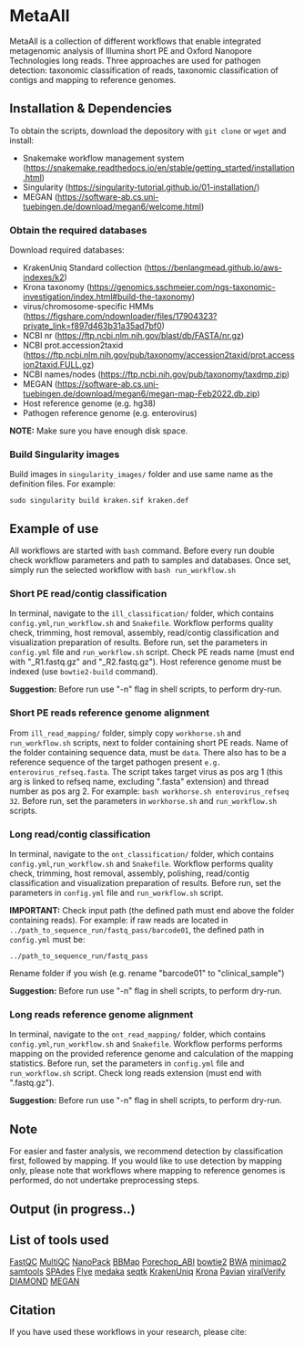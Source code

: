 # MetaAll
MetaAll is a collection of different workflows that enable integrated metagenomic analysis of Illumina short PE and Oxford Nanopore Technologies long reads. Three approaches are used for pathogen detection: taxonomic classification of reads, taxonomic classification of contigs and mapping to reference genomes.
## Installation & Dependencies
To obtain the scripts, download the depository with `git clone` or `wget` and install:
- Snakemake workflow management system (https://snakemake.readthedocs.io/en/stable/getting_started/installation.html)
- Singularity (https://singularity-tutorial.github.io/01-installation/)
- MEGAN (https://software-ab.cs.uni-tuebingen.de/download/megan6/welcome.html)
### Obtain the required databases
Download required databases:
- KrakenUniq Standard collection (https://benlangmead.github.io/aws-indexes/k2)
- Krona taxonomy (https://genomics.sschmeier.com/ngs-taxonomic-investigation/index.html#build-the-taxonomy)
- virus/chromosome-specific HMMs  (https://figshare.com/ndownloader/files/17904323?private_link=f897d463b31a35ad7bf0)
- NCBI nr (https://ftp.ncbi.nlm.nih.gov/blast/db/FASTA/nr.gz)
- NCBI prot.accession2taxid (https://ftp.ncbi.nlm.nih.gov/pub/taxonomy/accession2taxid/prot.accession2taxid.FULL.gz)
- NCBI names/nodes (https://ftp.ncbi.nih.gov/pub/taxonomy/taxdmp.zip)
- MEGAN (https://software-ab.cs.uni-tuebingen.de/download/megan6/megan-map-Feb2022.db.zip)
- Host reference genome (e.g. hg38)
- Pathogen reference genome (e.g. enterovirus)
  
**NOTE:** Make sure you have enough disk space.
### Build Singularity images
Build images in `singularity_images/` folder and use same name as the definition files. For example:
```
sudo singularity build kraken.sif kraken.def
```
## Example of use
All workflows are started with `bash` command. Before every run double check workflow parameters and path to samples and databases.
Once set, simply run the selected workflow with `bash run_workflow.sh`
### Short PE read/contig classification
In terminal, navigate to the `ill_classification/` folder, which contains  `config.yml`,`run_workflow.sh` and `Snakefile`.
Workflow performs quality check, trimming, host removal, assembly, read/contig classification and visualization preparation of results.
Before run, set the parameters in `config.yml` file and `run_workflow.sh` script. Check PE reads name (must end with "_R1.fastq.gz" and "_R2.fastq.gz").
Host reference genome must be indexed (use `bowtie2-build` command). 

**Suggestion:** Before run use "-n" flag in shell scripts, to perform dry-run.
### Short PE reads reference genome alignment
From `ill_read_mapping/` folder, simply copy `workhorse.sh` and `run_workflow.sh` scripts, next to folder containing short PE reads. Name of the folder containing sequence data, must be `data`. There also has to be a reference sequence of the target pathogen present `e.g. enterovirus_refseq.fasta`.
The script takes target virus as pos arg 1 (this arg is linked to refseq name, excluding ".fasta" extension) and thread number as pos arg 2. For example: `bash workhorse.sh enterovirus_refseq 32`. Before run, set the parameters in `workhorse.sh` and `run_workflow.sh` scripts. 

### Long read/contig classification
In terminal, navigate to the `ont_classification/` folder, which contains  `config.yml`,`run_workflow.sh` and `Snakefile`.
Workflow performs quality check, trimming, host removal, assembly, polishing, read/contig classification and visualization preparation of results.
Before run, set the parameters in `config.yml` file and `run_workflow.sh` script. 

**IMPORTANT:** Check input path (the defined path must end above the folder containing reads).
For example:
if raw reads are located in `../path_to_sequence_run/fastq_pass/barcode01`, the defined path in `config.yml` must be:
```
../path_to_sequence_run/fastq_pass
```
Rename folder if you wish (e.g. rename "barcode01" to "clinical_sample")

**Suggestion:** Before run use "-n" flag in shell scripts, to perform dry-run.
### Long reads reference genome alignment
In terminal, navigate to the `ont_read_mapping/` folder, which contains  `config.yml`,`run_workflow.sh` and `Snakefile`.
Workflow performs performs mapping on the provided reference genome and calculation of the mapping statistics.
Before run, set the parameters in `config.yml` file and `run_workflow.sh` script. Check long reads extension (must end with ".fastq.gz").

**Suggestion:** Before run use "-n" flag in shell scripts, to perform dry-run.
## Note
For easier and faster analysis, we recommend detection by classification first, followed by mapping. If you would like to use detection by mapping only, please note that workflows where mapping to reference genomes is performed, do not undertake preprocessing steps.
## Output (in progress..)

## List of tools used
[FastQC](https://github.com/s-andrews/FastQC)
[MultiQC](https://github.com/ewels/MultiQC)
[NanoPack](https://github.com/wdecoster/nanopack)
[BBMap](https://github.com/BioInfoTools/BBMap)
[Porechop_ABI](https://github.com/bonsai-team/Porechop_ABI)
[bowtie2](https://github.com/BenLangmead/bowtie2)
[BWA](https://github.com/lh3/bwa)
[minimap2](https://github.com/lh3/minimap2)
[samtools](https://github.com/samtools/samtools)
[SPAdes](https://github.com/ablab/spades)
[Flye](https://github.com/fenderglass/Flye)
[medaka](https://github.com/nanoporetech/medaka)
[seqtk](https://github.com/lh3/seqtk)
[KrakenUniq](https://github.com/fbreitwieser/krakenuniq)
[Krona](https://github.com/marbl/Krona)
[Pavian](https://github.com/fbreitwieser/pavian)
[viralVerify](https://github.com/ablab/viralVerify)
[DIAMOND](https://github.com/bbuchfink/diamond)
[MEGAN](https://github.com/husonlab/megan-ce)
## Citation
If you have used these workflows in your research, please cite:
